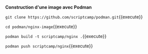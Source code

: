 
**Construction d'une image avec Podman**


`git clone https://github.com/scriptcamp/podman.git`{{execute}}

`cd podman/nginx-image`{{execute}}

`podman build -t scriptcamp/nginx .`{{execute}}

`podman push scriptcamp/nginx`{{execute}}

